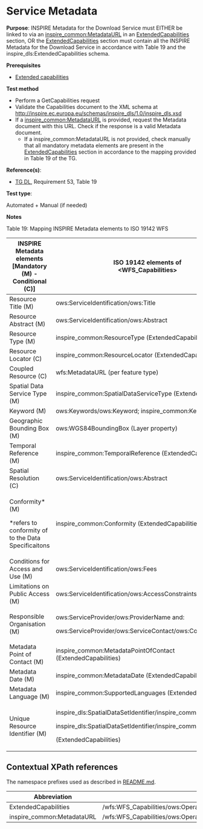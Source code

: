 # Service Metadata

**Purpose**:
INSPIRE Metadata for the Download Service must EITHER be linked to via an [inspire_common:MetadataURL](#inspireCommonMetadataUrl) in an [ExtendedCapabilities](#ExtendedCapabilities) section, OR the [ExtendedCapabilities](#ExtendedCapabilities) section must contain all the INSPIRE Metadata for the Download Service in accordance with Table 19 and the inspire_dls:ExtendedCapabilities schema.

**Prerequisites**

* [Extended capabilities](http://inspire.ec.europa.eu/id/ats/download-wfs/3.1/wfs-pre-defined/extended-capabilities)

**Test method**

* Perform a GetCapabilities request
* Validate the Capabilities document to the XML schema at http://inspire.ec.europa.eu/schemas/inspire_dls/1.0/inspire_dls.xsd
* If a [inspire_common:MetadataURL](#inspireCommonMetadataUrl) is provided, request the Metadata document with this URL. Check if the response is a valid Metadata document.
  * If a inspire_common:MetadataURL is not provided, check manually that all mandatory metadata elements are present in the [ExtendedCapabilities](#ExtendedCapabilities) section in accordance to the mapping provided in Table 19 of the TG.

**Reference(s)**:

* [TG DL](http://inspire.ec.europa.eu/id/ats/download-wfs/3.1/wfs-pre-defined/README#ref_TG_DL), Requirement 53, Table 19

**Test type**:

Automated + Manual (if needed)

**Notes**

Table 19: Mapping INSPIRE Metadata elements to ISO 19142 WFS

INSPIRE Metadata elements<br>[Mandatory (M) - Conditional (C)] |ISO 19142 elements of<br><WFS\_Capabilities>
--------------------------------------------------- | -------------------------------------------------------------------------
|Resource Title (M) |ows:ServiceIdentification/ows:Title |
|Resource Abstract (M) |ows:ServiceIdentification/ows:Abstract |
|Resource Type (M) |inspire\_common:ResourceType (ExtendedCapabilities) |
|Resource Locator (C) |inspire\_common:ResourceLocator (ExtendedCapabilities) |
|Coupled Resource (C) |wfs:MetadataURL (per feature type) |
|Spatial Data Service Type (M) |inspire\_common:SpatialDataServiceType (ExtendedCapabilities) |
|Keyword (M) |ows:Keywords/ows:Keyword; inspire\_common:Keyword |
|Geographic Bounding Box (M) |ows:WGS84BoundingBox (Layer property) |
|Temporal Reference (M) |inspire\_common:TemporalReference (ExtendedCapabilities) |
|Spatial Resolution (C) |ows:ServiceIdentification/ows:Abstract |
|<p>Conformity\* (M) </p><p>\*refers to conformity of to the Data Specificaitons </p>|inspire\_common:Conformity (ExtendedCapabilities) |
|Conditions for Access and Use (M) |ows:ServiceIdentification/ows:Fees |
|Limitations on Public Access (M) |ows:ServiceIdentification/ows:AccessConstraints|
|Responsible Organisation (M) |<p>ows:ServiceProvider/ows:ProviderName and: </p><p>ows:ServiceProvider/ows:ServiceContact/ows:ContactInfo </p>|
|Metadata Point of Contact (M) |inspire\_common:MetadataPointOfContact (ExtendedCapabilities) |
|Metadata Date (M) |inspire\_common:MetadataDate (ExtendedCapabilities) |
|Metadata Language (M) |inspire\_common:SupportedLanguages (ExtendedCapabilities) |
|Unique Resource Identifier (M) |<p>inspire\_dls:SpatialDataSetIdentifier/inspire\_common:Code </p><p>inspire\_dls:SpatialDataSetIdentifier/inspire\_common:Namespace </p><p>(ExtendedCapabilities) </p>|




## Contextual XPath references

The namespace prefixes used as described in [README.md](http://inspire.ec.europa.eu/id/ats/download-wfs/3.1/wfs-pre-defined/README#namespaces).

Abbreviation                                               |  XPath expression
---------------------------------------------------------- | -------------------------------------------------------------------------
ExtendedCapabilities <a name="ExtendedCapabilities"></a> | /wfs:WFS_Capabilities/ows:OperationsMetadata/ows:ExtendedCapabilities/inspire_dls:ExtendedCapabilities/
inspire_common:MetadataURL <a name="inspireCommonMetadataUrl"></a> | /wfs:WFS_Capabilities/ows:OperationsMetadata/ows:ExtendedCapabilities/inspire_dls:ExtendedCapabilities/inspire_common:MetadataUrl/inspire_common:URL
